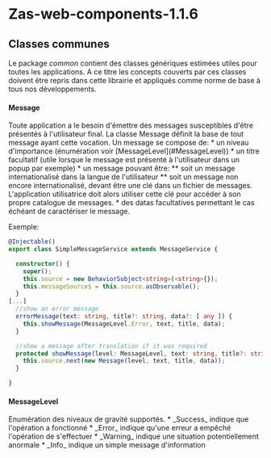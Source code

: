 # Zas-web-components-1.1.6

## Classes communes  
Le package <i>common</i> contient des classes génériques estimées utiles pour toutes les applications.
A ce titre les concepts couverts par ces classes doivent être repris dans cette librairie et appliqués comme norme de base
à tous nos développements.

<h4 id="Message">Message</h4>
Toute application a le besoin d'émettre des messages susceptibles d'être présentés à l'utilisateur final.
La classe Message définit la base de tout message ayant cette vocation.
Un message se compose de:
* un niveau d'importance (énumération voir [MessageLevel](#MessageLevel))
* un titre facultatif (utile lorsque le message est présenté à l'utilisateur dans un popup par exemple)
* un message pouvant être:
 ** soit un message internationalisé dans la langue de l'utilisateur
 ** soit un message non encore internationalisé, devant être une clé dans un fichier de messages. L'application utilisatrice doit alors utiliser cette clé pour accéder à son propre catalogue de messages.
* des datas facultatives permettant le cas échéant de caractériser le message.

Exemple:
```Typescript
@Injectable()
export class SimpleMessageService extends MessageService {

  constructor() {
    super();
    this.source = new BehaviorSubject<string>(<string>{});
    this.messageSource$ = this.source.asObservable();
  }
[...]
  //show an error message
  errorMessage(text: string, title?: string, data?: [ any ]) {
    this.showMessage(MessageLevel.Error, text, title, data);
  }

  //show a message after translation if it was required
  protected showMessage(level: MessageLevel, text: string, title?: string, data ?: any) {
    this.source.next(new Message(level, text, title, data));
  }

}

```

<h4 id="MessageLevel">MessageLevel</h4>
Enumération des niveaux de gravité supportés.
* _Success_ indique que l'opération a fonctionné 
* _Error_ indique qu'une erreur a empêché l'opération de s'effectuer
* _Warning_ indique une situation potentiellement anormale
* _Info_ indique un simple message d'information

